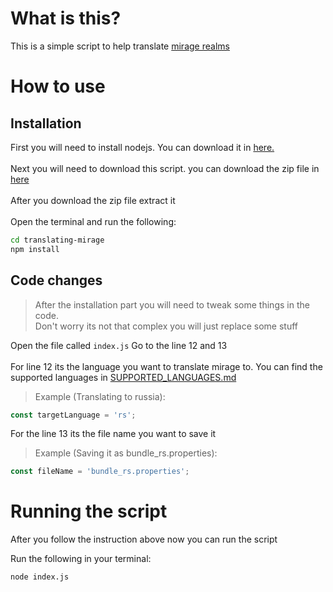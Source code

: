 # What is this?

This is a simple script to help translate <a href="https://github.com/HarveyDogs/client-localisation">mirage realms</a>

# How to use

## Installation

First you will need to install nodejs. You can download it in <a href="https://nodejs.org/en/download/">here.</a>
<br><br>
Next you will need to download this script. you can download the zip file in <a href="">here</a>
<br><br>
After you download the zip file extract it
<br><br>
Open the terminal and run the following:
```sh
cd translating-mirage
npm install
```


## Code changes

> After the installation part you will need to tweak some things in the code.<br>
> Don't worry its not that complex you will just replace some stuff

Open the file called `index.js`
Go to the line 12 and 13
<br><br>
For line 12 its the language you want to translate mirage to.
You can find the supported languages in <a href="">SUPPORTED_LANGUAGES.md</a>
> Example (Translating to russia):
```js
const targetLanguage = 'rs';
```
For the line 13 its the file name you want to save it<br>
> Example (Saving it as bundle_rs.properties):<br>
```js
const fileName = 'bundle_rs.properties';
```

# Running the script
After you follow the instruction above now you can run the script

Run the following in your terminal:<br>
```sh
node index.js
```
